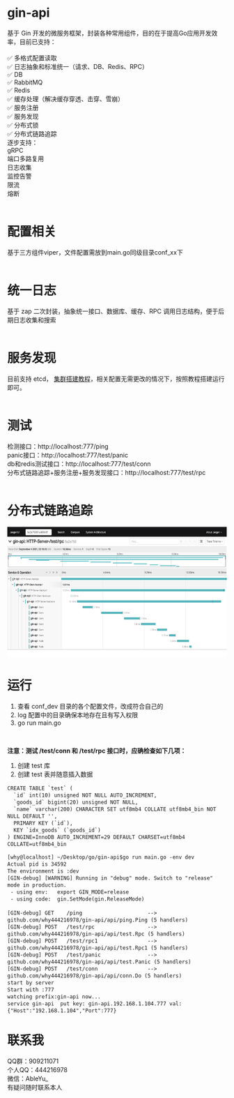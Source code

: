 <!--
 * @Descripttion:
 * @Author: weihaoyu
-->

# gin-api
基于 Gin 开发的微服务框架，封装各种常用组件，目的在于提高Go应用开发效率，目前已支持：
<br><br>
✅  多格式配置读取
<br>
✅  日志抽象和标准统一（请求、DB、Redis、RPC）
<br>
✅  DB
<br>
✅  RabbitMQ
<br>
✅  Redis
<br>
✅  缓存处理（解决缓存穿透、击穿、雪崩）
<br>
✅  服务注册
<br>
✅  服务发现
<br>
✅  分布式锁
<br>
✅  分布式链路追踪
<br>
逐步支持：
<br>
gRPC
<br>
端口多路复用
<br>
日志收集
<br>
监控告警
<br>
限流
<br>
熔断
<br><br>

# 配置相关
基于三方组件viper，文件配置需放到main.go同级目录conf_xx下
<br><br>

# 统一日志
基于 zap 二次封装，抽象统一接口、数据库、缓存、RPC 调用日志结构，便于后期日志收集和搜索
<br><br>

# 服务发现
目前支持 etcd， <a href="https://success.blog.csdn.net/article/details/119827014">集群搭建教程</a>，相关配置无需更改的情况下，按照教程搭建运行即可。
<br><br>

# 测试
检测接口：http://localhost:777/ping 
<br>
panic接口：http://localhost:777/test/panic
<br>
db和redis测试接口：http://localhost:777/test/conn
<br>
分布式链路追踪+服务注册+服务发现接口：http://localhost:777/test/rpc
<br><br>


# 分布式链路追踪
<img src="https://github.com/why444216978/images/blob/master/jaeger.png" width="800" height="300" alt="jaeger"/>
<br>

# 运行
1. 查看 conf_dev 目录的各个配置文件，改成符合自己的
2. log 配置中的目录确保本地存在且有写入权限
3. go run main.go
<br>


**注意：测试 /test/conn 和 /test/rpc 接口时，应确检查如下几项：**
1. 创建 test 库
2. 创建 test 表并随意插入数据
```
CREATE TABLE `test` (
  `id` int(10) unsigned NOT NULL AUTO_INCREMENT,
  `goods_id` bigint(20) unsigned NOT NULL,
  `name` varchar(200) CHARACTER SET utf8mb4 COLLATE utf8mb4_bin NOT NULL DEFAULT '',
  PRIMARY KEY (`id`),
  KEY `idx_goods` (`goods_id`)
) ENGINE=InnoDB AUTO_INCREMENT=29 DEFAULT CHARSET=utf8mb4 COLLATE=utf8mb4_bin 
```

```
[why@localhost] ~/Desktop/go/gin-api$go run main.go -env dev
Actual pid is 34592
The environment is :dev
[GIN-debug] [WARNING] Running in "debug" mode. Switch to "release" mode in production.
 - using env:   export GIN_MODE=release
 - using code:  gin.SetMode(gin.ReleaseMode)

[GIN-debug] GET    /ping                     --> github.com/why444216978/gin-api/api/ping.Ping (5 handlers)
[GIN-debug] POST   /test/rpc                 --> github.com/why444216978/gin-api/api/test.Rpc (5 handlers)
[GIN-debug] POST   /test/rpc1                --> github.com/why444216978/gin-api/api/test.Rpc1 (5 handlers)
[GIN-debug] POST   /test/panic               --> github.com/why444216978/gin-api/api/test.Panic (5 handlers)
[GIN-debug] POST   /test/conn                --> github.com/why444216978/gin-api/api/conn.Do (5 handlers)
start by server
Start with :777
watching prefix:gin-api now...
service gin-api  put key: gin-api.192.168.1.104.777 val: {"Host":"192.168.1.104","Port":777}
```

# 联系我
QQ群：909211071
<br>
个人QQ：444216978
<br>
微信：AbleYu_
<br>
有疑问随时联系本人
<br>
